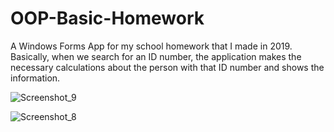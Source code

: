 # OOP-Basic-Homework
A Windows Forms App for my school homework that I made in 2019. Basically, when we search for an ID number, the application makes the necessary calculations about the person with that ID number and shows the information.


![Screenshot_9](https://user-images.githubusercontent.com/73521213/213941203-e6b7decd-5132-4180-9e84-eb1c09852840.png)

![Screenshot_8](https://user-images.githubusercontent.com/73521213/213941157-cb8167f8-f9bd-405a-8791-323afc503517.png)
